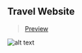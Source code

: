 ## Travel Website

> [Preview](https://lolazyx.github.io/travel-website/)

![alt text](https://github.com/LolazyX/travel_homepage/blob/main/preview.png?raw=true)